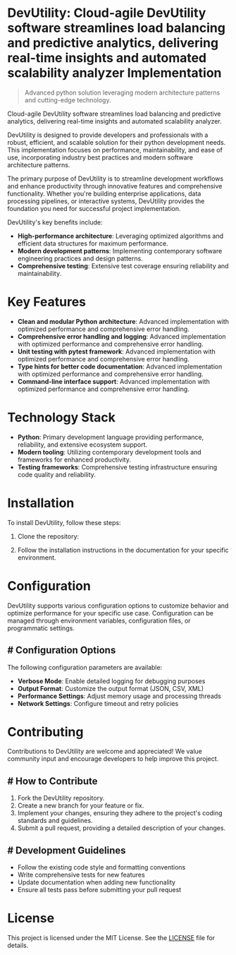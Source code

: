 <!-- fallback_DevUtility_20251020004642_57702 -->

# DevUtility: Cloud-agile DevUtility software streamlines load balancing and predictive analytics, delivering real-time insights and automated scalability analyzer Implementation
> Advanced python solution leveraging modern architecture patterns and cutting-edge technology.

Cloud-agile DevUtility software streamlines load balancing and predictive analytics, delivering real-time insights and automated scalability analyzer.

DevUtility is designed to provide developers and professionals with a robust, efficient, and scalable solution for their python development needs. This implementation focuses on performance, maintainability, and ease of use, incorporating industry best practices and modern software architecture patterns.

The primary purpose of DevUtility is to streamline development workflows and enhance productivity through innovative features and comprehensive functionality. Whether you're building enterprise applications, data processing pipelines, or interactive systems, DevUtility provides the foundation you need for successful project implementation.

DevUtility's key benefits include:

* **High-performance architecture**: Leveraging optimized algorithms and efficient data structures for maximum performance.
* **Modern development patterns**: Implementing contemporary software engineering practices and design patterns.
* **Comprehensive testing**: Extensive test coverage ensuring reliability and maintainability.

# Key Features

* **Clean and modular Python architecture**: Advanced implementation with optimized performance and comprehensive error handling.
* **Comprehensive error handling and logging**: Advanced implementation with optimized performance and comprehensive error handling.
* **Unit testing with pytest framework**: Advanced implementation with optimized performance and comprehensive error handling.
* **Type hints for better code documentation**: Advanced implementation with optimized performance and comprehensive error handling.
* **Command-line interface support**: Advanced implementation with optimized performance and comprehensive error handling.

# Technology Stack

* **Python**: Primary development language providing performance, reliability, and extensive ecosystem support.
* **Modern tooling**: Utilizing contemporary development tools and frameworks for enhanced productivity.
* **Testing frameworks**: Comprehensive testing infrastructure ensuring code quality and reliability.

# Installation

To install DevUtility, follow these steps:

1. Clone the repository:


2. Follow the installation instructions in the documentation for your specific environment.

# Configuration

DevUtility supports various configuration options to customize behavior and optimize performance for your specific use case. Configuration can be managed through environment variables, configuration files, or programmatic settings.

## # Configuration Options

The following configuration parameters are available:

* **Verbose Mode**: Enable detailed logging for debugging purposes
* **Output Format**: Customize the output format (JSON, CSV, XML)
* **Performance Settings**: Adjust memory usage and processing threads
* **Network Settings**: Configure timeout and retry policies

# Contributing

Contributions to DevUtility are welcome and appreciated! We value community input and encourage developers to help improve this project.

## # How to Contribute

1. Fork the DevUtility repository.
2. Create a new branch for your feature or fix.
3. Implement your changes, ensuring they adhere to the project's coding standards and guidelines.
4. Submit a pull request, providing a detailed description of your changes.

## # Development Guidelines

* Follow the existing code style and formatting conventions
* Write comprehensive tests for new features
* Update documentation when adding new functionality
* Ensure all tests pass before submitting your pull request

# License

This project is licensed under the MIT License. See the [LICENSE](https://github.com/xxxPOUPOUxxx/DevUtility/blob/main/LICENSE) file for details.
